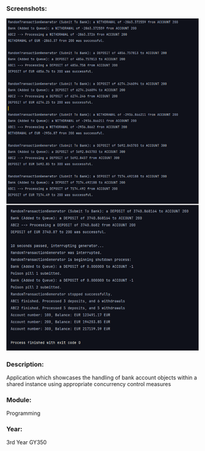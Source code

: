 ### Screenshots:
![Snippet of concurrent transaction processing](../1-Screenshots/Concurrency-1.PNG)
![Output](../1-Screenshots/Concurrency-2.PNG)

### Description: 
Application which showcases the handling of bank account objects within a shared instance using appropriate concurrency control measures

### Module: 
Programming

### Year: 
3rd Year GY350